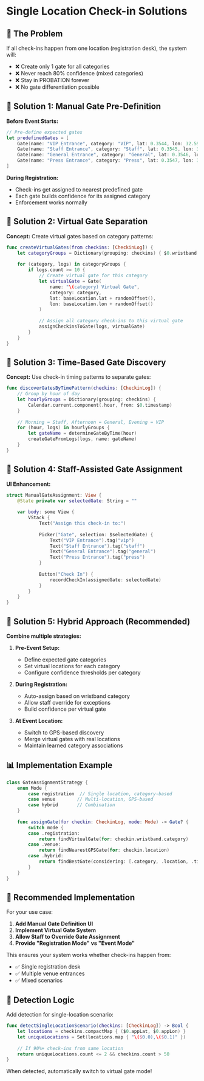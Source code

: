 # Single Location Check-in Solutions

## 🚨 **The Problem**

If all check-ins happen from one location (registration desk), the system will:
- ❌ Create only 1 gate for all categories
- ❌ Never reach 80% confidence (mixed categories)
- ❌ Stay in PROBATION forever
- ❌ No gate differentiation possible

## 🔧 **Solution 1: Manual Gate Pre-Definition**

**Before Event Starts:**
```swift
// Pre-define expected gates
let predefinedGates = [
    Gate(name: "VIP Entrance", category: "VIP", lat: 0.3544, lon: 32.5999),
    Gate(name: "Staff Entrance", category: "Staff", lat: 0.3545, lon: 32.6000),
    Gate(name: "General Entrance", category: "General", lat: 0.3546, lon: 32.6001),
    Gate(name: "Press Entrance", category: "Press", lat: 0.3547, lon: 32.6002)
]
```

**During Registration:**
- Check-ins get assigned to nearest predefined gate
- Each gate builds confidence for its assigned category
- Enforcement works normally

## 🔧 **Solution 2: Virtual Gate Separation**

**Concept:** Create virtual gates based on category patterns:

```swift
func createVirtualGates(from checkins: [CheckinLog]) {
    let categoryGroups = Dictionary(grouping: checkins) { $0.wristband.category }
    
    for (category, logs) in categoryGroups {
        if logs.count >= 10 {
            // Create virtual gate for this category
            let virtualGate = Gate(
                name: "\(category) Virtual Gate",
                category: category,
                lat: baseLocation.lat + randomOffset(),
                lon: baseLocation.lon + randomOffset()
            )
            
            // Assign all category check-ins to this virtual gate
            assignCheckinsToGate(logs, virtualGate)
        }
    }
}
```

## 🔧 **Solution 3: Time-Based Gate Discovery**

**Concept:** Use check-in timing patterns to separate gates:

```swift
func discoverGatesByTimePattern(checkins: [CheckinLog]) {
    // Group by hour of day
    let hourlyGroups = Dictionary(grouping: checkins) { 
        Calendar.current.component(.hour, from: $0.timestamp) 
    }
    
    // Morning = Staff, Afternoon = General, Evening = VIP
    for (hour, logs) in hourlyGroups {
        let gateName = determineGateByTime(hour)
        createGateFromLogs(logs, name: gateName)
    }
}
```

## 🔧 **Solution 4: Staff-Assisted Gate Assignment**

**UI Enhancement:**
```swift
struct ManualGateAssignment: View {
    @State private var selectedGate: String = ""
    
    var body: some View {
        VStack {
            Text("Assign this check-in to:")
            
            Picker("Gate", selection: $selectedGate) {
                Text("VIP Entrance").tag("vip")
                Text("Staff Entrance").tag("staff") 
                Text("General Entrance").tag("general")
                Text("Press Entrance").tag("press")
            }
            
            Button("Check In") {
                recordCheckIn(assignedGate: selectedGate)
            }
        }
    }
}
```

## 🔧 **Solution 5: Hybrid Approach (Recommended)**

**Combine multiple strategies:**

1. **Pre-Event Setup:**
   - Define expected gate categories
   - Set virtual locations for each category
   - Configure confidence thresholds per category

2. **During Registration:**
   - Auto-assign based on wristband category
   - Allow staff override for exceptions
   - Build confidence per virtual gate

3. **At Event Location:**
   - Switch to GPS-based discovery
   - Merge virtual gates with real locations
   - Maintain learned category associations

## 📊 **Implementation Example**

```swift
class GateAssignmentStrategy {
    enum Mode {
        case registration  // Single location, category-based
        case venue        // Multi-location, GPS-based
        case hybrid       // Combination
    }
    
    func assignGate(for checkin: CheckinLog, mode: Mode) -> Gate? {
        switch mode {
        case .registration:
            return findVirtualGate(for: checkin.wristband.category)
        case .venue:
            return findNearestGPSGate(for: checkin.location)
        case .hybrid:
            return findBestGate(considering: [.category, .location, .time])
        }
    }
}
```

## 🎯 **Recommended Implementation**

For your use case:

1. **Add Manual Gate Definition UI**
2. **Implement Virtual Gate System**
3. **Allow Staff to Override Gate Assignment**
4. **Provide "Registration Mode" vs "Event Mode"**

This ensures your system works whether check-ins happen from:
- ✅ Single registration desk
- ✅ Multiple venue entrances  
- ✅ Mixed scenarios

## 🚨 **Detection Logic**

Add detection for single-location scenario:

```swift
func detectSingleLocationScenario(checkins: [CheckinLog]) -> Bool {
    let locations = checkins.compactMap { ($0.appLat, $0.appLon) }
    let uniqueLocations = Set(locations.map { "\($0.0),\($0.1)" })
    
    // If 90%+ check-ins from same location
    return uniqueLocations.count <= 2 && checkins.count > 50
}
```

When detected, automatically switch to virtual gate mode!
